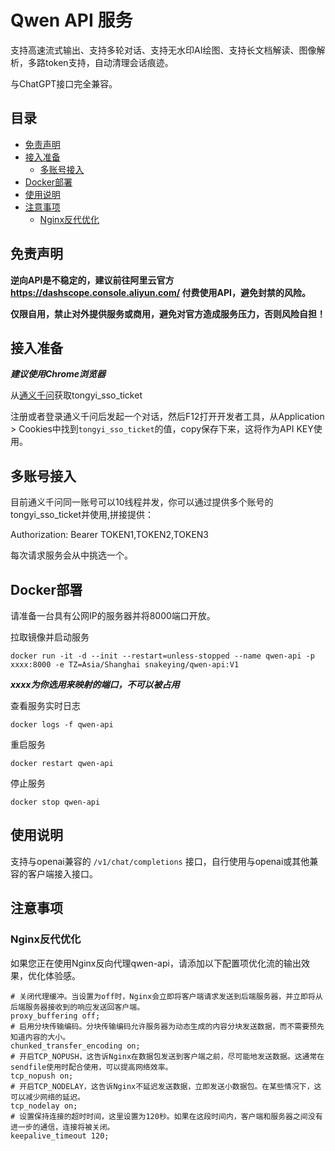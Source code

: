 # Qwen API 服务

支持高速流式输出、支持多轮对话、支持无水印AI绘图、支持长文档解读、图像解析，多路token支持，自动清理会话痕迹。

与ChatGPT接口完全兼容。

## 目录

* [免责声明](#免责声明)
* [接入准备](#接入准备)
  * [多账号接入](#多账号接入)
* [Docker部署](#Docker部署)
* [使用说明](#使用说明)
* [注意事项](#注意事项)
  * [Nginx反代优化](#Nginx反代优化)

## 免责声明

**逆向API是不稳定的，建议前往阿里云官方 https://dashscope.console.aliyun.com/ 付费使用API，避免封禁的风险。**

**仅限自用，禁止对外提供服务或商用，避免对官方造成服务压力，否则风险自担！**

## 接入准备

***建议使用Chrome浏览器***

从[通义千问](https://tongyi.aliyun.com/qianwen)获取tongyi_sso_ticket

注册或者登录通义千问后发起一个对话，然后F12打开开发者工具，从Application > Cookies中找到`tongyi_sso_ticket`的值，copy保存下来，这将作为API KEY使用。

## 多账号接入

目前通义千问同一账号可以10线程并发，你可以通过提供多个账号的tongyi_sso_ticket并使用,拼接提供：

Authorization: Bearer TOKEN1,TOKEN2,TOKEN3

每次请求服务会从中挑选一个。

## Docker部署

请准备一台具有公网IP的服务器并将8000端口开放。

拉取镜像并启动服务

```shell
docker run -it -d --init --restart=unless-stopped --name qwen-api -p xxxx:8000 -e TZ=Asia/Shanghai snakeying/qwen-api:V1
```
***xxxx为你选用来映射的端口，不可以被占用***

查看服务实时日志

```shell
docker logs -f qwen-api
```

重启服务

```shell
docker restart qwen-api
```

停止服务

```shell
docker stop qwen-api
```

## 使用说明
支持与openai兼容的 `/v1/chat/completions` 接口，自行使用与openai或其他兼容的客户端接入接口。

## 注意事项

### Nginx反代优化

如果您正在使用Nginx反向代理qwen-api，请添加以下配置项优化流的输出效果，优化体验感。

```nginx
# 关闭代理缓冲。当设置为off时，Nginx会立即将客户端请求发送到后端服务器，并立即将从后端服务器接收到的响应发送回客户端。
proxy_buffering off;
# 启用分块传输编码。分块传输编码允许服务器为动态生成的内容分块发送数据，而不需要预先知道内容的大小。
chunked_transfer_encoding on;
# 开启TCP_NOPUSH，这告诉Nginx在数据包发送到客户端之前，尽可能地发送数据。这通常在sendfile使用时配合使用，可以提高网络效率。
tcp_nopush on;
# 开启TCP_NODELAY，这告诉Nginx不延迟发送数据，立即发送小数据包。在某些情况下，这可以减少网络的延迟。
tcp_nodelay on;
# 设置保持连接的超时时间，这里设置为120秒。如果在这段时间内，客户端和服务器之间没有进一步的通信，连接将被关闭。
keepalive_timeout 120;
```
